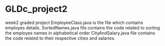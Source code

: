# GLDc_project2
week2 graded project
EmployeeClass.java is the file which contains employes details.
SortedNames.java file contains the code related to sorting the employes names in alphabetical order
CityAndSalary.java file contains the code related to their respective cities and salaries.
